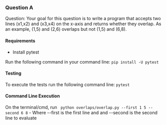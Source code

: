 ### Question A ###

Question: Your goal for this question is to write a program that accepts two lines (x1,x2) and (x3,x4) on the
          x-axis and returns whether they overlap. As an example, (1,5) and (2,6) overlaps but not (1,5)
          and (6,8).

#### Requirements
 - Install pytest

Run the following command in your command line: `pip install -U pytest`


#### Testing ####
To execute the tests run the following command line: `pytest`


#### Command Line Execution ####
On the terminal/cmd, run ` python overlaps/overlap.py --first 1 5 --second 6 8`
    - Where --first is the first line and  and --second is the second line to evaluate
